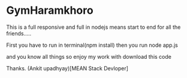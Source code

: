 # GymHaramkhoro
This is a full responsive and full in nodejs means start to end for all the friends.....


First you have to run in terminal(npm install)
then you run node app.js

and you know all things so enjoy my work with download this code

Thanks.
(Ankit upadhyay)[MEAN Stack Devloper]
